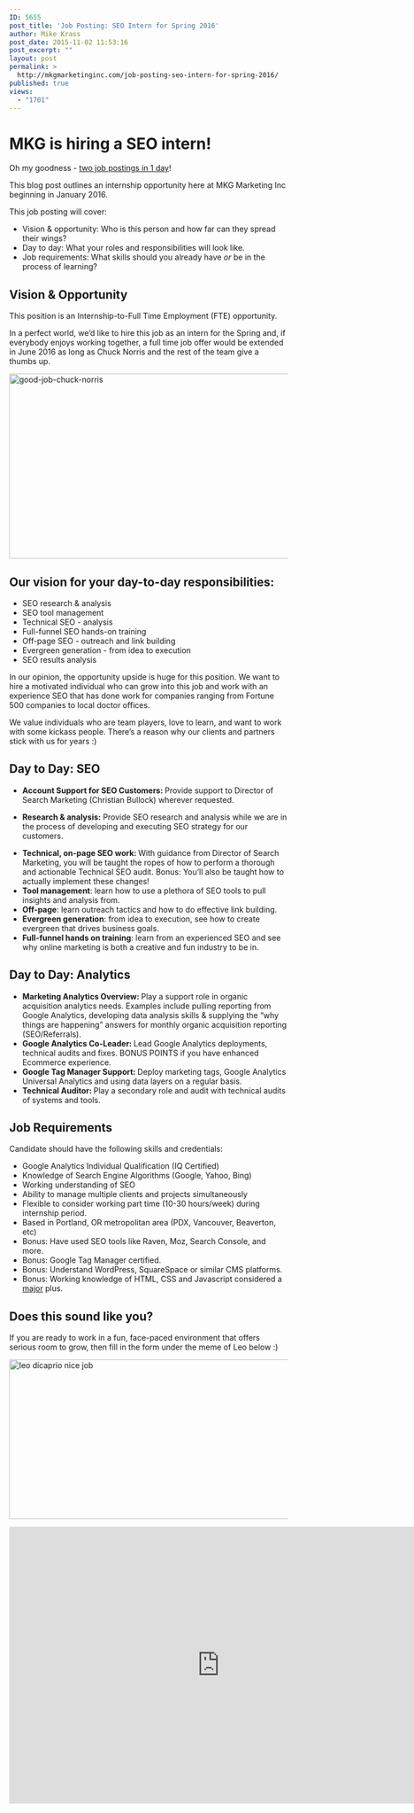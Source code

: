 ```yaml
---
ID: 5655
post_title: 'Job Posting: SEO Intern for Spring 2016'
author: Mike Krass
post_date: 2015-11-02 11:53:16
post_excerpt: ""
layout: post
permalink: >
  http://mkgmarketinginc.com/job-posting-seo-intern-for-spring-2016/
published: true
views:
  - "1701"
---
```

<h1>MKG is hiring a SEO intern!</h1>
<span style="font-weight: 400;">Oh my goodness - <a href="http://mkgmarketinginc.com/job-posting-sem-intern-for-spring-2016/" target="_blank">two job postings in 1 day</a>! </span>

<span style="font-weight: 400;">This blog post outlines an internship opportunity here at MKG Marketing Inc beginning in January 2016.</span>

<span style="font-weight: 400;">This job posting will cover:</span>
<ul>
	<li style="font-weight: 400;"><span style="font-weight: 400;">Vision &amp; opportunity: Who is this person and how far can they spread their wings?</span></li>
	<li style="font-weight: 400;"><span style="font-weight: 400;">Day to day: What your roles and responsibilities will look like.</span></li>
	<li style="font-weight: 400;"><span style="font-weight: 400;">Job requirements: What skills should you already have<em> or </em>be in the process of learning?</span></li>
</ul>
<h2>Vision &amp; Opportunity</h2>
<span style="font-weight: 400;">This position is an Internship-to-Full Time Employment (FTE) opportunity.</span>

<span style="font-weight: 400;">In a perfect world, we’d like to hire this job as an intern for the Spring and, if everybody enjoys working together, a full time job offer would be extended in June 2016 as long as Chuck Norris and the rest of the team give a thumbs up.</span>

<a href="http://mkgmarketinginc.com/wp-content/uploads/2015/11/good-job-chuck-norris.jpg"><img class="aligncenter size-full wp-image-5656" src="http://mkgmarketinginc.com/wp-content/uploads/2015/11/good-job-chuck-norris.jpg" alt="good-job-chuck-norris" width="512" height="334" /></a>
<h2>Our vision for your day-to-day responsibilities:</h2>
<ul>
	<li style="font-weight: 400;"><span style="font-weight: 400;">SEO research &amp; analysis</span></li>
	<li style="font-weight: 400;"><span style="font-weight: 400;">SEO tool management</span></li>
	<li style="font-weight: 400;"><span style="font-weight: 400;">Technical SEO - analysis </span></li>
	<li style="font-weight: 400;"><span style="font-weight: 400;">Full-funnel SEO hands-on training</span></li>
	<li style="font-weight: 400;"><span style="font-weight: 400;">Off-page SEO - outreach and link building</span></li>
	<li style="font-weight: 400;"><span style="font-weight: 400;">Evergreen generation - from idea to execution</span></li>
	<li style="font-weight: 400;"><span style="font-weight: 400;">SEO results analysis </span></li>
</ul>
<span style="font-weight: 400;">In our opinion, the opportunity upside is huge for this position. We want to hire a motivated individual who can grow into this job and work with an experience SEO that has done work for companies ranging from Fortune 500 companies to local doctor offices.</span>

We value individuals who are team players, love to learn, and want to work with some kickass people. There’s a reason why our clients and partners stick with us for years :)
<h2>Day to Day: SEO</h2>
<ul>
	<li><b>Account Support for SEO Customers: <span style="font-weight: 400;">Provide support to Director of Search Marketing (Christian Bullock) wherever requested.</span></b></li>
</ul>
<ul>
	<li><strong>Research &amp; analysis:</strong> <span style="font-weight: 400;">Provide SEO research and analysis while we are in the process of developing and executing SEO strategy for our customers.</span></li>
</ul>
<ul>
	<li style="font-weight: 400;"><b>Technical, on-page SEO work: </b><span style="font-weight: 400;">With guidance from Director of Search Marketing, you will be taught the ropes of how to perform a thorough and actionable Technical SEO audit. Bonus: You’ll also be taught how to actually implement these changes!</span></li>
	<li style="font-weight: 400;"><b>Tool management</b><span style="font-weight: 400;">: learn how to use a plethora of SEO tools to pull insights and analysis from.</span></li>
	<li style="font-weight: 400;"><b>Off-page</b><span style="font-weight: 400;">: learn outreach tactics and how to do effective link building.</span></li>
	<li style="font-weight: 400;"><b>Evergreen generation</b><span style="font-weight: 400;">: from idea to execution, see how to create evergreen that drives business goals.</span></li>
	<li style="font-weight: 400;"><b>Full-funnel hands on training</b><span style="font-weight: 400;">: learn from an experienced SEO and see why online marketing is both a creative and fun industry to be in.</span></li>
</ul>
<h2>Day to Day: Analytics</h2>
<ul>
	<li style="font-weight: 400;"><b>Marketing Analytics Overview: </b><span style="font-weight: 400;">Play a support role in organic acquisition analytics needs. Examples include pulling reporting from Google Analytics, developing data analysis skills &amp; supplying the “why things are happening” answers for monthly organic acquisition reporting (SEO/Referrals).</span></li>
	<li style="font-weight: 400;"><b>Google Analytics Co-Leader: </b><span style="font-weight: 400;">Lead Google Analytics deployments, technical audits and fixes. BONUS POINTS if you have enhanced Ecommerce experience.</span></li>
	<li style="font-weight: 400;"><b>Google Tag Manager Support: </b><span style="font-weight: 400;">Deploy marketing tags, Google Analytics Universal Analytics and using data layers on a regular basis.</span></li>
	<li style="font-weight: 400;"><b>Technical Auditor: </b><span style="font-weight: 400;">Play a secondary role and audit with technical audits of systems and tools.</span></li>
</ul>
<h2>Job Requirements</h2>
<span style="font-weight: 400;">Candidate should have the following skills and credentials:</span>
<ul>
	<li style="font-weight: 400;"><span style="font-weight: 400;">Google Analytics Individual Qualification (IQ Certified)</span></li>
	<li style="font-weight: 400;"><span style="font-weight: 400;">Knowledge of Search Engine Algorithms (Google, Yahoo, Bing)</span></li>
	<li style="font-weight: 400;"><span style="font-weight: 400;">Working understanding of SEO</span></li>
	<li style="font-weight: 400;"><span style="font-weight: 400;">Ability to manage multiple clients and projects simultaneously</span></li>
	<li style="font-weight: 400;"><span style="font-weight: 400;">Flexible to consider working part time (10-30 hours/week) during internship period.</span></li>
	<li style="font-weight: 400;"><span style="font-weight: 400;">Based in Portland, OR metropolitan area (PDX, Vancouver, Beaverton, etc)</span></li>
	<li style="font-weight: 400;"><span style="font-weight: 400;">Bonus: </span><span style="font-weight: 400;">Have used SEO tools like Raven, Moz, Search Console, and more.</span></li>
	<li style="font-weight: 400;"><span style="font-weight: 400;">Bonus: </span><span style="font-weight: 400;">Google Tag Manager certified.</span></li>
	<li style="font-weight: 400;"><span style="font-weight: 400;">Bonus:</span><span style="font-weight: 400;"> Understand WordPress, SquareSpace or similar CMS platforms.</span></li>
	<li style="font-weight: 400;"><span style="font-weight: 400;">Bonus:</span><span style="font-weight: 400;"> Working knowledge of HTML, CSS and Javascript considered a <span style="text-decoration: underline;">major</span> plus.</span></li>
</ul>
<h2>Does this sound like you?</h2>
If you are ready to work in a fun, face-paced environment that offers serious room to grow, then fill in the form under the meme of Leo below :)

<a href="http://mkgmarketinginc.com/wp-content/uploads/2015/11/leo-dicaprio.jpg"><img class="aligncenter size-full wp-image-5657" src="http://mkgmarketinginc.com/wp-content/uploads/2015/11/leo-dicaprio.jpg" alt="leo dicaprio nice job" width="512" height="288" /></a>

<iframe src="https://docs.google.com/forms/d/1MkseA2APCvwBDLWqwMSCJ2-Tg4bNF4K5LnPUYjUWkdw/viewform?embedded=true" width="760" height="500" frameborder="0" marginwidth="0" marginheight="0">Loading...</iframe>